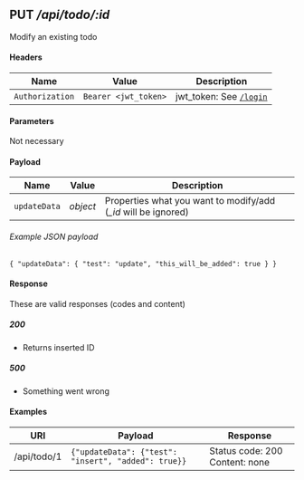 ## **PUT** _/api/todo/:id_

Modify an existing todo

#### Headers

Name | Value | Description
--- | --- | ---
`Authorization` | `Bearer <jwt_token>` | jwt_token: See [`/login`](../../../post/login.md)

#### Parameters

Not necessary

#### Payload

Name | Value | Description
--- | --- | ---
`updateData` | _object_ | Properties what you want to modify/add (*_id* will be ignored)

###### Example JSON payload
`{
  "updateData": {
    "test": "update",
    "this_will_be_added": true
  }
}`

#### Response

These are valid responses (codes and content)

##### 200
- Returns inserted ID

##### 500
- Something went wrong

#### Examples

URI | Payload | Response
--- | --- | ---
/api/todo/1 | `{"updateData": {"test": "insert", "added": true}}` | Status code: 200 Content: none

